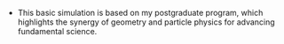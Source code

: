  - This basic simulation is based on my postgraduate program, which highlights the synergy of geometry and particle physics for advancing fundamental science.
